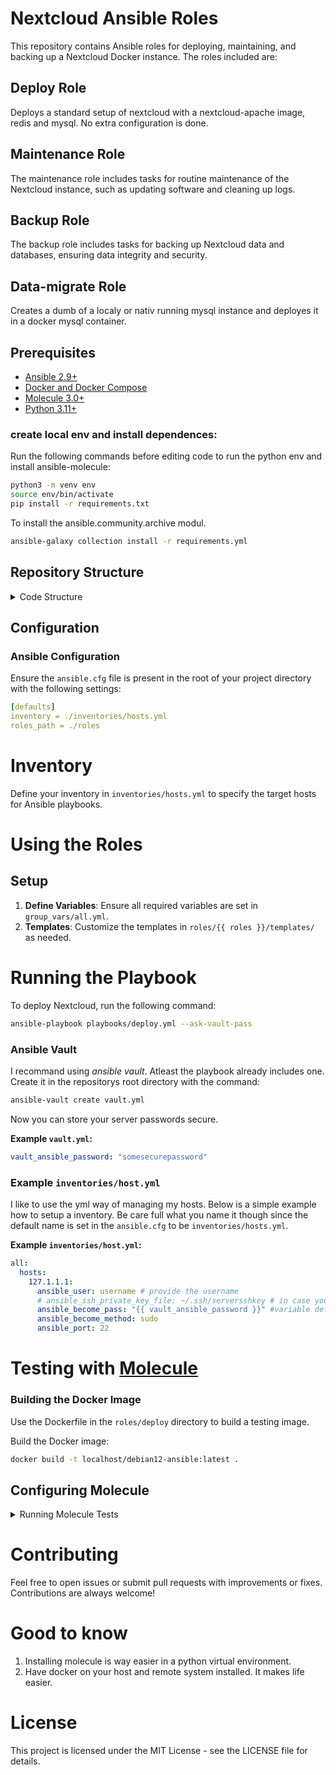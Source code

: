 # Nextcloud Ansible Roles

This repository contains Ansible roles for deploying, maintaining, and backing up a Nextcloud Docker instance. The roles included are:

## Deploy Role
Deploys a standard setup of nextcloud with a nextcloud-apache image, redis and mysql. No extra configuration is done.

## Maintenance Role
The maintenance role includes tasks for routine maintenance of the Nextcloud instance, such as updating software and cleaning up logs.

## Backup Role
The backup role includes tasks for backing up Nextcloud data and databases, ensuring data integrity and security.

## Data-migrate Role
Creates a dumb of a localy or nativ running mysql instance and deployes it in a docker mysql container.

## Prerequisites
- [Ansible 2.9+](https://docs.ansible.com/)
- [Docker and Docker Compose](https://docs.docker.com/)
- [Molecule 3.0+](https://ansible.readthedocs.io/projects/molecule/)
- [Python 3.11+](https://realpython.com/installing-python/)

### create local env and install dependences:
Run the following commands before editing code to run the python env and install ansible-molecule:
```bash
python3 -m venv env
source env/bin/activate
pip install -r requirements.txt
```

To install the ansible.community.archive modul.
```bash
ansible-galaxy collection install -r requirements.yml
```


## Repository Structure

<details>
  <summary>Code Structure</summary>

```
.
├── BuildDockerTestImage/
│   ├── Dockerfile
│   └── initctl_faker
├── group_vars/
├── inventories/
│   └── hosts.yml
├── playbooks/
├── roles/
│   ├── deploy/
│   │   ├── tasks/
│   │   ├── handlers/
│   │   ├── molecule/
│   │   │   └── default/
│   │   │       ├── converge.yml
│   │   │       ├── molecule.yml
│   │   │       └── prepare.yml
│   │   └── templates/
│   ├── maintenance/
│   │   ├── tasks/
│   │   ├── handlers/
│   │   ├── molecule/
│   │   │   └── default/
│   │   │       ├── converge.yml
│   │   │       ├── molecule.yml
│   │   │       └── prepare.yml
│   │   └── templates/
│   ├── backup/
│   │   └── tasks/
│   └── migration/
│       ├── tasks/
│       └── vars/
├── ansible.cfg
├── requirements.txt
├── requirements.yml
└── vault.yml
```

</details>

## Configuration

### Ansible Configuration

Ensure the `ansible.cfg` file is present in the root of your project directory with the following settings:
```yml
[defaults]
inventory = ./inventories/hosts.yml
roles_path = ./roles
```

# Inventory
Define your inventory in `inventories/hosts.yml` to specify the target hosts for Ansible playbooks.

# Using the Roles
## Setup
1. **Define Variables**: Ensure all required variables are set in `group_vars/all.yml`.
2. **Templates**: Customize the templates in `roles/{{ roles }}/templates/` as needed.

# Running the Playbook

To deploy Nextcloud, run the following command:
```bash
ansible-playbook playbooks/deploy.yml --ask-vault-pass
```

### Ansible Vault

I recommand using *ansible vault*. Atleast the playbook already includes one. Create it in the repositorys root directory with the command:
```bash
ansible-vault create vault.yml
```
Now you can store your server passwords secure.

**Example `vault.yml`:**
```yml
vault_ansible_password: "somesecurepassword"
```

### Example `inventories/host.yml`
I like to use the yml way of managing my hosts. Below is a simple example how to setup a inventory. Be care full what you name it though since the default name is set in the `ansible.cfg` to be `inventories/hosts.yml`. 

**Example `inventories/host.yml`:** 
```yml
all:
  hosts:
    127.1.1.1:
      ansible_user: username # provide the username
      # ansible_ssh_private_key_file: ~/.ssh/serversshkey # in case you use ssh key (you should)
      ansible_become_pass: "{{ vault_ansible_password }}" #variable defiened in vault.yml that points to the password of the user
      ansible_become_method: sudo
      ansible_port: 22
```

# Testing with [Molecule](https://ansible.readthedocs.io/projects/molecule/)
### Building the Docker Image
Use the Dockerfile in the `roles/deploy` directory to build a testing image.

Build the Docker image:
```bash
docker build -t localhost/debian12-ansible:latest .
```

## Configuring Molecule

<details>
  <summary>Running Molecule Tests</summary>

Ensure your `molecule/default/molecule.yml` is configured to use the custom Docker image.

## Running Molecule Tests
1. Create instances:
    ```bash
    molecule create | tee molecule_create.log
    ```
2. Run converge:
    ```bash
    molecule converge | tee molecule_converge.log
    ```
3. Verify the Setup:
    ```bash
    molecule verify | tee molecule_verify.log
    ```
4. Destroy instance:
    ```bash
    molecule destroy
    ```
</details>

# Contributing
Feel free to open issues or submit pull requests with improvements or fixes. Contributions are always welcome!

# Good to know

1. Installing molecule is way easier in a python virtual environment.
2. Have docker on your host and remote system installed. It makes life easier.

# License
This project is licensed under the MIT License - see the LICENSE file for details.
